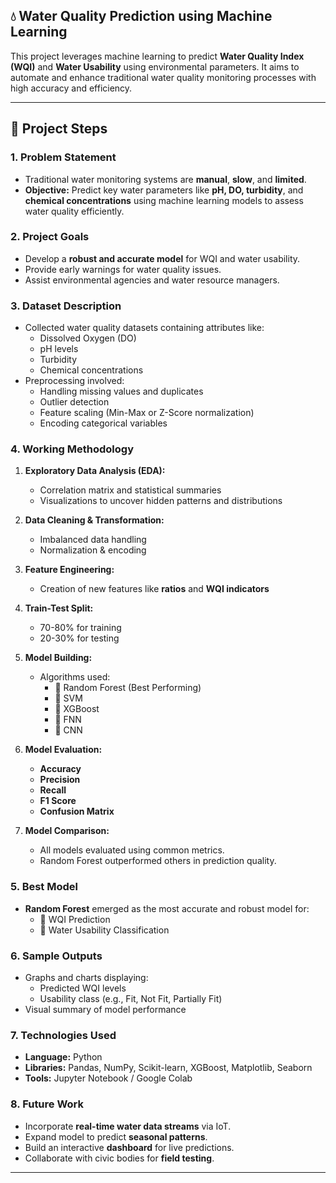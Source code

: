 ## 💧 Water Quality Prediction using Machine Learning

This project leverages machine learning to predict **Water Quality Index (WQI)** and **Water Usability** using environmental parameters. It aims to automate and enhance traditional water quality monitoring processes with high accuracy and efficiency.

---

## 📌 Project Steps

### 1. **Problem Statement**
- Traditional water monitoring systems are **manual**, **slow**, and **limited**.
- **Objective:** Predict key water parameters like **pH, DO, turbidity**, and **chemical concentrations** using machine learning models to assess water quality efficiently.

### 2. **Project Goals**
- Develop a **robust and accurate model** for WQI and water usability.
- Provide early warnings for water quality issues.
- Assist environmental agencies and water resource managers.

### 3. **Dataset Description**
- Collected water quality datasets containing attributes like:
  - Dissolved Oxygen (DO)
  - pH levels
  - Turbidity
  - Chemical concentrations
- Preprocessing involved:
  - Handling missing values and duplicates
  - Outlier detection
  - Feature scaling (Min-Max or Z-Score normalization)
  - Encoding categorical variables

### 4. **Working Methodology**
1. **Exploratory Data Analysis (EDA):**
   - Correlation matrix and statistical summaries
   - Visualizations to uncover hidden patterns and distributions

2. **Data Cleaning & Transformation:**
   - Imbalanced data handling
   - Normalization & encoding

3. **Feature Engineering:**
   - Creation of new features like **ratios** and **WQI indicators**

4. **Train-Test Split:**
   - 70-80% for training
   - 20-30% for testing

5. **Model Building:**
   - Algorithms used:
     - 🔹 Random Forest (Best Performing)
     - 🔹 SVM
     - 🔹 XGBoost
     - 🔹 FNN
     - 🔹 CNN

6. **Model Evaluation:**
   - **Accuracy**
   - **Precision**
   - **Recall**
   - **F1 Score**
   - **Confusion Matrix**

7. **Model Comparison:**
   - All models evaluated using common metrics.
   - Random Forest outperformed others in prediction quality.

### 5. **Best Model**
- **Random Forest** emerged as the most accurate and robust model for:
  - 🔹 WQI Prediction
  - 🔹 Water Usability Classification

### 6. **Sample Outputs**
- Graphs and charts displaying:
  - Predicted WQI levels
  - Usability class (e.g., Fit, Not Fit, Partially Fit)
- Visual summary of model performance

### 7. **Technologies Used**
- **Language:** Python
- **Libraries:** Pandas, NumPy, Scikit-learn, XGBoost, Matplotlib, Seaborn
- **Tools:** Jupyter Notebook / Google Colab

### 8. **Future Work**
- Incorporate **real-time water data streams** via IoT.
- Expand model to predict **seasonal patterns**.
- Build an interactive **dashboard** for live predictions.
- Collaborate with civic bodies for **field testing**.

---

